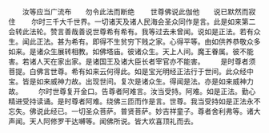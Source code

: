 <!-- { "loadSidebar": true } -->
　　汝等应当广流布　　勿令此法而断绝
　　世尊佛说此伽他　　说已默然而寂住
　　尔时三千大千世界。一切诸天及诸人民海会圣众同作是言。此是如来第二会转此法轮。赞言善哉善说世尊希有希有。我等过去未曾闻。说如是正法。若有众生。闻此正法。甚为希有。即得不生贫穷下贱之家。心得平等。由如供养恭敬众多如来。是诸众生展转相教。如佛塔庙。彼诸众生。天上人间。魔王眷属。彼不能害。若诸人天在家出家。是诸国王及诸大臣长者宰官亦不能害。
　　是时尊者须菩提。白佛言世尊。希有如来云何得此。如是宝光明经正法行于世间。此众经中宝。皆是如来威神力故。出现世间。复次是诸众生。得闻是法。亦是如来威神力故。
　　尔时世尊复开金口。告尊者阿难言。汝当受持。阿难。如是正法。勤心精进受持读诵。是时尊者阿难。绕佛三匝而作是言。世尊。我当受持如是正法永不忘失。佛说此经已。一切圣众菩萨。普贤菩萨。妙吉祥童子。尊者舍利弗等。诸大声闻。天人阿修罗干达嚩等。闻佛所说。皆大欢喜顶礼而去。


